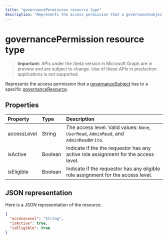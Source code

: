 ---title: "governancePermission resource type"description: "Represents the access permission that a governanceSubject has to a specific governanceResource.  "---# governancePermission resource type

> **Important:** APIs under the /beta version in Microsoft Graph are in preview and are subject to change. Use of these APIs in production applications is not supported.

Represents the access permission that a [governanceSubject](../resources/governancesubject.md) has to a specific [governanceResource](../resources/governanceresource.md).  


## Properties
| Property	   | Type	|Description|
|:---------------|:--------|:----------|
|accessLevel|String|The access level. Valid values: ``None``, ``UserRead``, ``AdminRead``, and ``AdminReadWrite``.|
|isActive|Boolean|Indicate if the the requestor has any active role assignment for the access level.|
|isEligible|Boolean|Indicate if the requestor has any eligible role assignment for the access level.|

## JSON representation

Here is a JSON representation of the resource.

```json
{
  "accessLevel": "String",
  "isActive": true,
  "isEligible": true
}

```